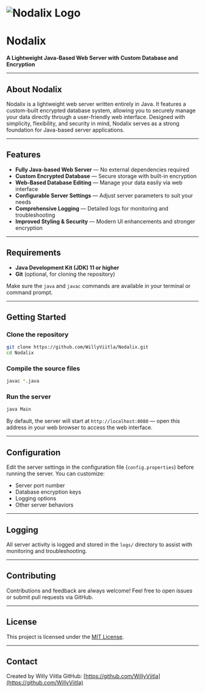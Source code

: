 # ![Nodalix Logo](https://freeimage.host/i/FKZ1AMP)

# Nodalix  
**A Lightweight Java-Based Web Server with Custom Database and Encryption**

---

## About Nodalix

Nodalix is a lightweight web server written entirely in Java. It features a custom-built encrypted database system, allowing you to securely manage your data directly through a user-friendly web interface. Designed with simplicity, flexibility, and security in mind, Nodalix serves as a strong foundation for Java-based server applications.

---

## Features

- **Fully Java-based Web Server** — No external dependencies required  
- **Custom Encrypted Database** — Secure storage with built-in encryption  
- **Web-Based Database Editing** — Manage your data easily via web interface  
- **Configurable Server Settings** — Adjust server parameters to suit your needs  
- **Comprehensive Logging** — Detailed logs for monitoring and troubleshooting  
- **Improved Styling & Security** — Modern UI enhancements and stronger encryption  

---

## Requirements

- **Java Development Kit (JDK) 11 or higher**  
- **Git** (optional, for cloning the repository)

Make sure the `java` and `javac` commands are available in your terminal or command prompt.

---

## Getting Started

### Clone the repository

```bash
git clone https://github.com/WillyViitla/Nodalix.git
cd Nodalix
````

### Compile the source files

```bash
javac *.java
```

### Run the server

```bash
java Main
```

By default, the server will start at `http://localhost:8080` — open this address in your web browser to access the web interface.

---

## Configuration

Edit the server settings in the configuration file (`config.properties`) before running the server. You can customize:

* Server port number
* Database encryption keys
* Logging options
* Other server behaviors

---

## Logging

All server activity is logged and stored in the `logs/` directory to assist with monitoring and troubleshooting.

---

## Contributing

Contributions and feedback are always welcome! Feel free to open issues or submit pull requests via GitHub.

---

## License

This project is licensed under the [MIT License](LICENSE).

---

## Contact

Created by Willy Viitla
GitHub: [https://github.com/WillyViitla](https://github.com/WillyViitla)
